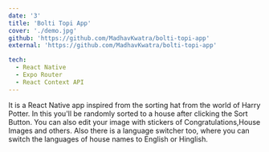 ```yaml
---
date: '3'
title: 'Bolti Topi App'
cover: './demo.jpg'
github: 'https://github.com/MadhavKwatra/bolti-topi-app'
external: 'https://github.com/MadhavKwatra/bolti-topi-app'

tech:
  - React Native
  - Expo Router
  - React Context API
---
```


It is a React Native app inspired from the sorting hat from the world of Harry Potter.
In this you'll be randomly sorted to a house after clicking the Sort Button.
You can also edit your image with stickers of Congratulations,House Images and others.
Also there is a language switcher too, where you can switch the languages of house names to English or Hinglish.
